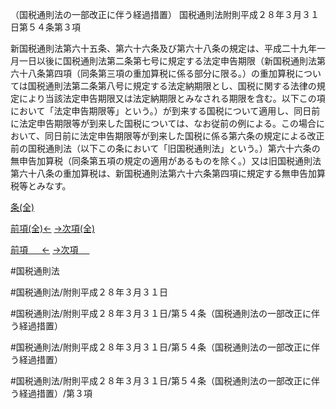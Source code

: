 （国税通則法の一部改正に伴う経過措置）
国税通則法附則平成２８年３月３１日第５４条第３項

新国税通則法第六十五条、第六十六条及び第六十八条の規定は、平成二十九年一月一日以後に国税通則法第二条第七号に規定する法定申告期限（新国税通則法第六十八条第四項（同条第三項の重加算税に係る部分に限る。）の重加算税については国税通則法第二条第八号に規定する法定納期限とし、国税に関する法律の規定により当該法定申告期限又は法定納期限とみなされる期限を含む。以下この項において「法定申告期限等」という。）が到来する国税について適用し、同日前に法定申告期限等が到来した国税については、なお従前の例による。この場合において、同日前に法定申告期限等が到来した国税に係る第六条の規定による改正前の国税通則法（以下この条において「旧国税通則法」という。）第六十六条の無申告加算税（同条第五項の規定の適用があるものを除く。）又は旧国税通則法第六十八条の重加算税は、新国税通則法第六十六条第四項に規定する無申告加算税等とみなす。

[条(全)](国税通則法＿＿＿＿附則平成２８年３月３１日第５４条_.md)

[前項(全)←](国税通則法＿＿＿＿附則平成２８年３月３１日第５４条第２項_.md)    [→次項(全)](国税通則法＿＿＿＿附則平成２８年３月３１日第５４条第４項_.md)

[前項 　 ←](国税通則法＿＿＿＿附則平成２８年３月３１日第５４条第２項.md)    [→次項 　 ](国税通則法＿＿＿＿附則平成２８年３月３１日第５４条第４項.md)



#国税通則法

#国税通則法/附則平成２８年３月３１日

#国税通則法/附則平成２８年３月３１日/第５４条（国税通則法の一部改正に伴う経過措置）

#国税通則法/附則平成２８年３月３１日/第５４条（国税通則法の一部改正に伴う経過措置）

#国税通則法/附則平成２８年３月３１日/第５４条（国税通則法の一部改正に伴う経過措置）/第３項

